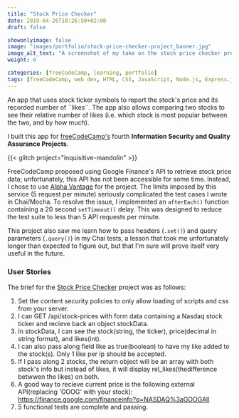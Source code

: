 ```yaml
---
title: "Stock Price Checker"
date: 2019-04-26T18:26:50+02:00
draft: false

showonlyimage: false
image: "images/portfolio/stock-price-checker-project_banner.jpg"
image_alt_text: "A screenshot of my take on the stock price checker project for freeCodeCamp."
weight: 0

categories: [freeCodeCamp, learning, portfolio]
tags: [freeCodeCamp, web dev, HTML, CSS, JavaScript, Node.js, Express.js, MongoDB, body-parser, jQuery, request package, helmet.js, chai.js, chai-http, Mocha]
---
```


An app that uses stock ticker symbols to report the stock's price and its recorded number of ¨likes¨. The app also allows comparing two stocks to see their relative number of likes (i.e. which stock is most popular between the two, and by how much).

<!--more-->

I built this app for [freeCodeCamp's](http://freeCodeCamp.org/) fourth **Information Security and Quality Assurance Projects**.

{{< glitch project="inquisitive-mandolin" >}}

FreeCodeCamp proposed using Google Finance's API to retrieve stock price data; unfortunately, this API has not been accessible for some time. Instead, I chose to use [Alpha Vantage](https://www.alphavantage.co) for the project. The limits imposed by this service (5 request per minute) seriously complicated the test cases I wrote in Chai/Mocha. To resolve the issue, I implemented an `afterEach()` function containing a 20 second `setTimeout()` delay. This was designed to reduce the test suite to less than 5 API requests per minute. 

This project also saw me learn how to pass headers (`.set()`) and query parameters (`.query()`) in my Chai tests, a lesson that took me unfortunately longer than expected to figure out, but that I'm sure will prove itself very useful in the future.

### User Stories

The brief for the [Stock Price Checker](https://learn.freecodecamp.org/information-security-and-quality-assurance/information-security-and-quality-assurance-projects/stock-price-checker) project was as follows:

1. Set the content security policies to only allow loading of scripts and css from your server.
2. I can GET /api/stock-prices with form data containing a Nasdaq stock ticker and recieve back an object stockData.
3. In stockData, I can see the stock(string, the ticker), price(decimal in string format), and likes(int).
4. I can also pass along field like as true(boolean) to have my like added to the stock(s). Only 1 like per ip should be accepted.
5. If I pass along 2 stocks, the return object will be an array with both stock's info but instead of likes, it will display rel_likes(thedifference betwwen the likes) on both.
6. A good way to recieve current price is the following external API(replacing 'GOOG' with your stock): https://finance.google.com/financeinfo?q=NASDAQ%3aGOOGAll
7. 5 functional tests are complete and passing.
